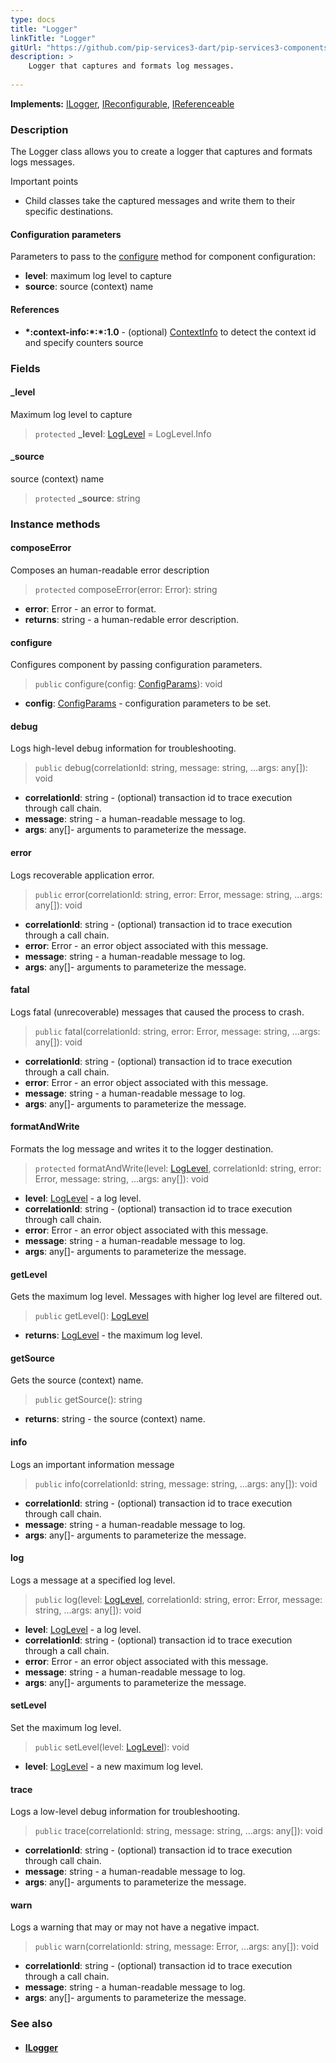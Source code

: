 ```yaml
---
type: docs
title: "Logger"
linkTitle: "Logger"
gitUrl: "https://github.com/pip-services3-dart/pip-services3-components-dart"
description: >
    Logger that captures and formats log messages.
    
---
```


**Implements:** [ILogger](../ilogger), [IReconfigurable](../../../commons/config/ireconfigurable), [IReferenceable](../../../commons/refer/ireferenceable)

### Description

The Logger class allows you to create a logger that captures and formats logs messages.

Important points

- Child classes take the captured messages and write them to their specific destinations.

#### Configuration parameters
Parameters to pass to the [configure](#configure) method for component configuration:
 
- **level**: maximum log level to capture
- **source**: source (context) name

#### References
- **\*:context-info:\*:\*:1.0** - (optional) [ContextInfo](../../info/context_info) to detect the context id and specify counters source

### Fields

<span class="hide-title-link">

#### _level
Maximum log level to capture
> `protected` **_level**: [LogLevel](../log_level) = LogLevel.Info


#### _source
source (context) name
> `protected` **_source**: string

</span>


### Instance methods

#### composeError
Composes an human-readable error description

> `protected` composeError(error: Error): string

- **error**: Error - an error to format.
- **returns**: string - a human-redable error description.


#### configure
Configures component by passing configuration parameters.

> `public` configure(config: [ConfigParams](../../../commons/config/config_params)): void

- **config**: [ConfigParams](../../../commons/config/config_params) - configuration parameters to be set.


#### debug
Logs high-level debug information for troubleshooting.

> `public` debug(correlationId: string, message: string, ...args: any[]): void

- **correlationId**: string - (optional) transaction id to trace execution through call chain.
- **message**: string - a human-readable message to log.
- **args**: any[]- arguments to parameterize the message.



#### error
Logs recoverable application error.

> `public` error(correlationId: string, error: Error, message: string, ...args: any[]): void

- **correlationId**: string - (optional) transaction id to trace execution through a call chain.
- **error**: Error - an error object associated with this message.
- **message**: string - a human-readable message to log.
- **args**: any[]- arguments to parameterize the message.



#### fatal
Logs fatal (unrecoverable) messages that caused the process to crash.

> `public` fatal(correlationId: string, error: Error, message: string, ...args: any[]): void

- **correlationId**: string - (optional) transaction id to trace execution through a call chain.
- **error**: Error - an error object associated with this message.
- **message**: string - a human-readable message to log.
- **args**: any[]- arguments to parameterize the message.



#### formatAndWrite
Formats the log message and writes it to the logger destination.

> `protected` formatAndWrite(level: [LogLevel](../log_level), correlationId: string, error: Error, message: string, ...args: any[]): void

- **level**: [LogLevel](../log_level) - a log level.
- **correlationId**: string - (optional) transaction id to trace execution through call chain.
- **error**: Error - an error object associated with this message.
- **message**: string - a human-readable message to log.
- **args**: any[]- arguments to parameterize the message.



#### getLevel
Gets the maximum log level. Messages with higher log level are filtered out.

> `public` getLevel(): [LogLevel](../log_level)

- **returns**: [LogLevel](../log_level) -  the maximum log level.


#### getSource
Gets the source (context) name.

> `public` getSource(): string

- **returns**: string -  the source (context) name.


#### info
Logs an important information message

> `public` info(correlationId: string, message: string, ...args: any[]): void

- **correlationId**: string - (optional) transaction id to trace execution through call chain.
- **message**: string - a human-readable message to log.
- **args**: any[]- arguments to parameterize the message.



#### log
Logs a message at a specified log level.

> `public` log(level: [LogLevel](../log_level), correlationId: string, error: Error, message: string, ...args: any[]): void

- **level**: [LogLevel](../log_level) - a log level.
- **correlationId**: string - (optional) transaction id to trace execution through a call chain.
- **error**: Error - an error object associated with this message.
- **message**: string - a human-readable message to log.
- **args**: any[]- arguments to parameterize the message.



#### setLevel
Set the maximum log level.

> `public` setLevel(level: [LogLevel](../log_level)): void

- **level**: [LogLevel](../log_level) - a new maximum log level.


#### trace
Logs a low-level debug information for troubleshooting.

> `public` trace(correlationId: string, message: string, ...args: any[]): void

- **correlationId**: string - (optional) transaction id to trace execution through call chain.
- **message**: string - a human-readable message to log.
- **args**: any[]- arguments to parameterize the message.


#### warn
Logs a warning that may or may not have a negative impact.

> `public` warn(correlationId: string, message: Error, ...args: any[]): void

- **correlationId**: string - (optional) transaction id to trace execution through a call chain.
- **message**: string - a human-readable message to log.
- **args**: any[]- arguments to parameterize the message.



### See also
- #### [ILogger](../ilogger)
